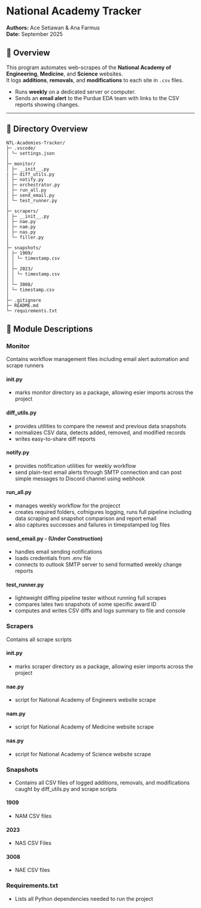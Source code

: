 # National Academy Tracker
**Authors:** Ace Setiawan & Ana Farmus  
**Date:** September 2025

## 📄 Overview
This program automates web-scrapes of the **National Academy of Engineering**, **Medicine**, and **Science** websites.  
It logs **additions**, **removals**, and **modifications** to each site in `.csv` files.  

- Runs **weekly** on a dedicated server or computer.  
- Sends an **email alert** to the Purdue EDA team with links to the CSV reports showing changes.

---

## 📂 Directory Overview

```text
NTL-Academies-Tracker/
├─ .vscode/
│ └─ settings.json
│
├─ monitor/
│ ├─ __init__.py
| ├─ diff_utils.py
│ ├─ notify.py
│ ├─ orchestrator.py
│ ├─ run_all.py
│ ├─ send_email.py
│ └─ test_runner.py
│
├─ scrapers/
│ ├─ __init__.py
│ ├─ nae.py
│ ├─ nam.py
│ ├─ nas.py
│ └─ filler.py
│
├─ snapshots/
│ ├─ 1909/ 
│ │ └─ timestamp.csv
│ │
│ ├─ 2023/
│ │ └─ timestamp.csv
│ │
│ └─ 3008/
│ └─ timestamp.csv
│
├─ .gitignore
├─ README.md
└─ requirements.txt
```

## 🔩 Module Descriptions

### Monitor
Contains workflow management files including email alert automation and scrape runners

#### __init__.py
- marks monitor directory as a package, allowing esier imports across the project

#### diff_utils.py
- provides utilities to compare the newest and previous data snapshots
- normalizes CSV data, detects added, removed, and modified records
- writes easy-to-share diff reports

#### notify.py
- provides notification utilities for weekly workflow
- send plain-text email alerts through SMTP connection and can post simple messages to Discord channel using webhook

#### run_all.py
- manages weekly workflow for the projecct
- creates required folders, cofnigures logging, runs full pipeline including data scraping and snapshot comparison and report email
- also captures successes and failures in timepstamped log files

#### send_email.py - (Under Construction)
- handles email sending notifications 
- loads credentials from .env file
- connects to outlook SMTP server to send formatted weekly change reports

#### test_runner.py
- lightweight diffing pipeline tester without running full scrapes
- compares lates two snapshots of some specific award ID
- computes and writes CSV diffs and logs summary to file and console

### Scrapers
Contains all scrape scripts

#### __init__.py
- marks scraper directory as a package, allowing esier imports across the project

#### nae.py
- script for National Academy of Engineers website scrape

#### nam.py
- script for National Academy of Medicine website scrape

#### nas.py
- script for National Academy of Science website scrape

### Snapshots
- Contains all CSV files of logged additions, removals, and modifications caught by diff_utils.py and scrape scripts

#### 1909
- NAM CSV files

#### 2023
- NAS CSV Files

#### 3008
- NAE CSV files

### Requirements.txt
- Lists all Python dependencies needed to run the project

